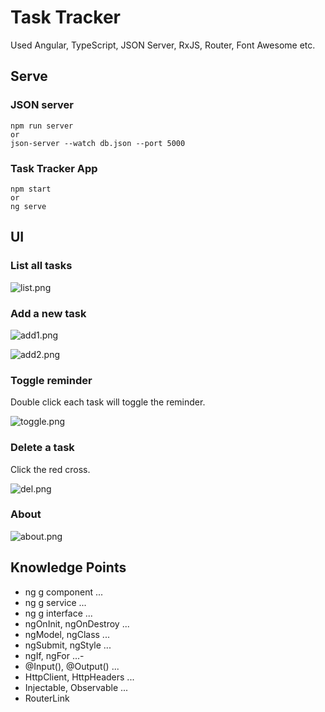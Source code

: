 # Task Tracker

Used Angular, TypeScript, JSON Server, RxJS, Router, Font Awesome etc.

## Serve

### JSON server

```
npm run server
or
json-server --watch db.json --port 5000
```

### Task Tracker App

```
npm start
or
ng serve
```

## UI

### List all tasks

![list.png](images/list.png)

### Add a new task

![add1.png](images/add1.png)

![add2.png](images/add2.png)

### Toggle reminder

Double click each task will toggle the reminder.

![toggle.png](images/toggle.png)

### Delete a task

Click the red cross.

![del.png](images/del.png)

### About

![about.png](images/about.png)

## Knowledge Points

- ng g component ...
- ng g service ...
- ng g interface ...
- ngOnInit, ngOnDestroy ...
- ngModel, ngClass ...
- ngSubmit, ngStyle ...
- ngIf, ngFor ...-
- @Input(), @Output() ...
- HttpClient, HttpHeaders ...
- Injectable, Observable ...
- RouterLink
